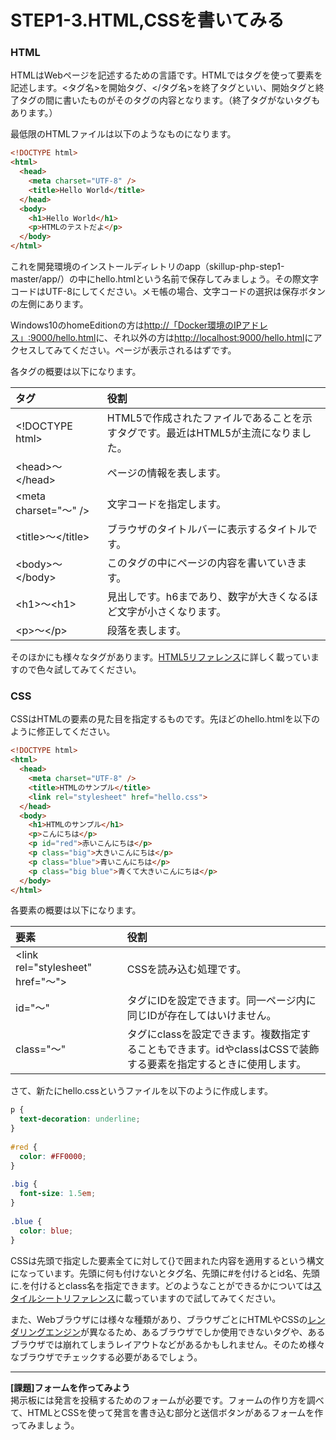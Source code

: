 # STEP1-3.HTML,CSSを書いてみる

### HTML

HTMLはWebページを記述するための言語です。HTMLではタグを使って要素を記述します。<タグ名>を開始タグ、</タグ名>を終了タグといい、開始タグと終了タグの間に書いたものがそのタグの内容となります。（終了タグがないタグもあります。）

最低限のHTMLファイルは以下のようなものになります。

```html
<!DOCTYPE html>
<html>
  <head>
    <meta charset="UTF-8" />
    <title>Hello World</title>
  </head>
  <body>
    <h1>Hello World</h1>
    <p>HTMLのテストだよ</p>
  </body>
</html>
```

これを開発環境のインストールディレトリのapp（skillup-php-step1-master/app/）の中にhello.htmlという名前で保存してみましょう。その際文字コードはUTF-8にしてください。メモ帳の場合、文字コードの選択は保存ボタンの左側にあります。

Windows10のhomeEditionの方は[http://「Docker環境のIPアドレス」:9000/hello.html]()に、それ以外の方は[http://localhost:9000/hello.html](http://localhost:9000/hello.html)にアクセスしてみてください。ページが表示されるはずです。

各タグの概要は以下になります。

| タグ | 役割 |
|:----|:----|
| &lt;!DOCTYPE html&gt;                 | HTML5で作成されたファイルであることを示すタグです。最近はHTML5が主流になりました。 |
| &lt;head&gt;～&lt;/head&gt;           | ページの情報を表します。 |
| &lt;meta charset=&quot;～&quot; /&gt; | 文字コードを指定します。 |
| &lt;title&gt;～&lt;/title&gt;         | ブラウザのタイトルバーに表示するタイトルです。 |
| &lt;body&gt;～&lt;/body&gt;           | このタグの中にページの内容を書いていきます。 |
| &lt;h1&gt;～&lt;h1&gt;                | 見出しです。h6まであり、数字が大きくなるほど文字が小さくなります。 |
| &lt;p&gt;～&lt;/p&gt;                 | 段落を表します。 |

そのほかにも様々なタグがあります。[HTML5リファレンス](http://www.htmq.com/html5/)に詳しく載っていますので色々試してみてください。

### CSS

CSSはHTMLの要素の見た目を指定するものです。先ほどのhello.htmlを以下のように修正してください。

```html
<!DOCTYPE html>
<html>
  <head>
    <meta charset="UTF-8" />
    <title>HTMLのサンプル</title>
    <link rel="stylesheet" href="hello.css">
  </head>
  <body>
    <h1>HTMLのサンプル</h1>
    <p>こんにちは</p>
    <p id="red">赤いこんにちは</p>
    <p class="big">大きいこんにちは</p>
    <p class="blue">青いこんにちは</p>
    <p class="big blue">青くて大きいこんにちは</p>
  </body>
</html>
```

各要素の概要は以下になります。

| 要素 | 役割 |
|:----|:----|
| &lt;link rel=&quot;stylesheet&quot; href=&quot;～&quot;&gt; | CSSを読み込む処理です。 |  
| id="～"    | タグにIDを設定できます。同一ページ内に同じIDが存在してはいけません。  
| class="～" | タグにclassを設定できます。複数指定することもできます。idやclassはCSSで装飾する要素を指定するときに使用します。  

さて、新たにhello.cssというファイルを以下のように作成します。

```css
p {
  text-decoration: underline;
}
 
#red {
  color: #FF0000;
}
 
.big {
  font-size: 1.5em;
}
 
.blue {
  color: blue;
}
```
CSSは先頭で指定した要素全てに対して{}で囲まれた内容を適用するという構文になっています。先頭に何も付けないとタグ名、先頭に#を付けるとid名、先頭に.を付けるとclass名を指定できます。どのようなことができるかについては[スタイルシートリファレンス](http://www.htmq.com/style/)に載っていますので試してみてください。

また、Webブラウザには様々な種類があり、ブラウザごとにHTMLやCSSの[レンダリングエンジン](http://e-words.jp/w/E383ACE383B3E38380E383AAE383B3E382B0.html)が異なるため、あるブラウザでしか使用できないタグや、あるブラウザでは崩れてしまうレイアウトなどがあるかもしれません。そのため様々なブラウザでチェックする必要があるでしょう。

***

**[課題]フォームを作ってみよう**  
掲示板には発言を投稿するためのフォームが必要です。フォームの作り方を調べて、HTMLとCSSを使って発言を書き込む部分と送信ボタンがあるフォームを作ってみましょう。
